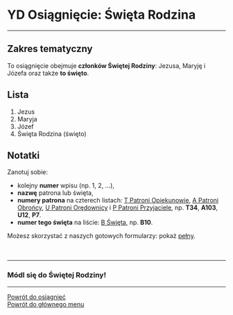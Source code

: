 # <span class="status status-list"><span class="status status-list">YD</span> Osiągnięcie: Święta Rodzina</span>
---
## Zakres tematyczny
To osiągnięcie obejmuje **członków Świętej Rodziny**: Jezusa, Maryję i Józefa oraz także **to święto**.
## Lista
1. Jezus
1. Maryja
1. Józef
1. Święta Rodzina (święto)
## Notatki
Zanotuj sobie:
- kolejny **numer** wpisu (np. 1, 2, ...),
- **nazwę** patrona lub święta,
- **numery patrona** na czterech listach: [<span class="status status-list"><span class="status status-yellow">T</span> Patroni Opiekunowie</span>](patroni_opiekunowie.md), [<span class="status status-list"><span class="status status-blue">A</span> Patroni Obrońcy</span>](patroni_obroncy.md), [<span class="status status-list"><span class="status status-red">U</span> Patroni Orędownicy</span>](patroni_oredownicy.md) i [<span class="status status-list"><span class="status status-white">P</span> Patroni Przyjaciele</span>](patroni_przyjaciele.md), np. **T34**, **A103**, **U12**, **P7**.
- **numer tego święta** na liście: [<span class="status status-list"><span class="status status-white">B</span> Święta</span>](swieta.md), np. **B10**.

Możesz skorzystać z naszych gotowych formularzy: pokaż [pełny](../../pl/pdf/lista_v1_yd_swieta_rodzina_ye_ewangelisci_yf_aniolowie.pdf).
<br />
<br />
<br />

---
### Módl się do Świętej Rodziny!

---
[Powrót do osiągnięć](jak_zdobywac_osiagniecia.md)  
[Powrót do głównego menu](index.md)
